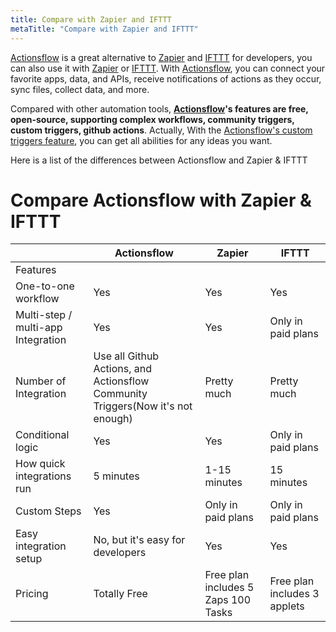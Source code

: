 ```yaml
---
title: Compare with Zapier and IFTTT
metaTitle: "Compare with Zapier and IFTTT"
---
```


[Actionsflow](https://github.com/actionsflow/actionsflow) is a great alternative to [Zapier](https://zapier.com/) and [IFTTT](https://ifttt.com/) for developers, you can also use it with [Zapier](https://zapier.com/) or [IFTTT](https://ifttt.com/). With [Actionsflow](https://github.com/actionsflow/actionsflow), you can connect your favorite apps, data, and APIs, receive notifications of actions as they occur, sync files, collect data, and more.

Compared with other automation tools, **[Actionsflow](https://github.com/actionsflow/actionsflow)'s features are free, open-source, supporting complex workflows, community triggers, custom triggers, github actions**. Actually, With the [Actionsflow's custom triggers feature](/docs/creating-triggers.md), you can get all abilities for any ideas you want.

Here is a list of the differences between Actionsflow and Zapier & IFTTT

# Compare Actionsflow with Zapier & IFTTT

|                                    | Actionsflow                                                                     | Zapier                              | IFTTT                        |
| ---------------------------------- | ------------------------------------------------------------------------------- | ----------------------------------- | ---------------------------- |
| Features                           |                                                                                 |                                     |                              |
| One-to-one workflow                | Yes                                                                             | Yes                                 | Yes                          |
| Multi-step / multi-app Integration | Yes                                                                             | Yes                                 | Only in paid plans           |
| Number of Integration              | Use all Github Actions, and Actionsflow Community Triggers(Now it's not enough) | Pretty much                         | Pretty much                  |
| Conditional logic                  | Yes                                                                             | Yes                                 | Only in paid plans           |
| How quick integrations run         | 5 minutes                                                                       | 1-15 minutes                        | 15 minutes                   |
| Custom Steps                       | Yes                                                                             | Only in paid plans                  | Only in paid plans           |
| Easy integration setup             | No, but it's easy for developers                                                | Yes                                 | Yes                          |
| Pricing                            | Totally Free                                                                    | Free plan includes 5 Zaps 100 Tasks | Free plan includes 3 applets |
